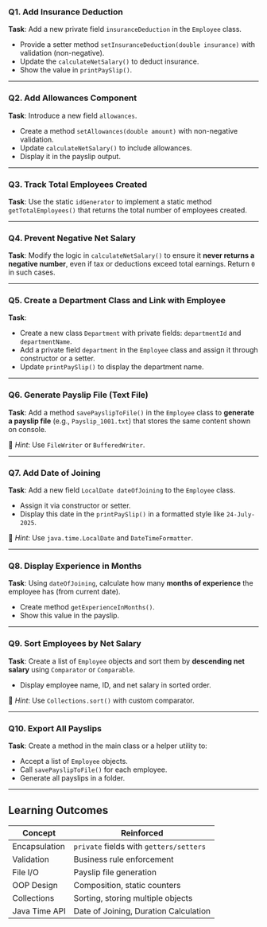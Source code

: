 

###  **Q1. Add Insurance Deduction**

**Task**:
Add a new private field `insuranceDeduction` in the `Employee` class.

* Provide a setter method `setInsuranceDeduction(double insurance)` with validation (non-negative).
* Update the `calculateNetSalary()` to deduct insurance.
* Show the value in `printPaySlip()`.

---

###  **Q2. Add Allowances Component**

**Task**:
Introduce a new field `allowances`.

* Create a method `setAllowances(double amount)` with non-negative validation.
* Update `calculateNetSalary()` to include allowances.
* Display it in the payslip output.

---

###  **Q3. Track Total Employees Created**

**Task**:
Use the static `idGenerator` to implement a static method `getTotalEmployees()` that returns the total number of employees created.


---

###  **Q4. Prevent Negative Net Salary**

**Task**:
Modify the logic in `calculateNetSalary()` to ensure it **never returns a negative number**, even if tax or deductions exceed total earnings. Return `0` in such cases.

---

###  **Q5. Create a Department Class and Link with Employee**

**Task**:

* Create a new class `Department` with private fields: `departmentId` and `departmentName`.
* Add a private field `department` in the `Employee` class and assign it through constructor or a setter.
* Update `printPaySlip()` to display the department name.

---

###  **Q6. Generate Payslip File (Text File)**

**Task**:
Add a method `savePayslipToFile()` in the `Employee` class to **generate a payslip file** (e.g., `Payslip_1001.txt`) that stores the same content shown on console.

🔸 *Hint*: Use `FileWriter` or `BufferedWriter`.

---

###  **Q7. Add Date of Joining**

**Task**:
Add a new field `LocalDate dateOfJoining` to the `Employee` class.

* Assign it via constructor or setter.
* Display this date in the `printPaySlip()` in a formatted style like `24-July-2025`.

🔸 *Hint*: Use `java.time.LocalDate` and `DateTimeFormatter`.

---

###  **Q8. Display Experience in Months**

**Task**:
Using `dateOfJoining`, calculate how many **months of experience** the employee has (from current date).

* Create method `getExperienceInMonths()`.
* Show this value in the payslip.

---

###  **Q9. Sort Employees by Net Salary**

**Task**:
Create a list of `Employee` objects and sort them by **descending net salary** using `Comparator` or `Comparable`.

* Display employee name, ID, and net salary in sorted order.

🔸 *Hint*: Use `Collections.sort()` with custom comparator.

---

###  **Q10. Export All Payslips**

**Task**:
Create a method in the main class or a helper utility to:

* Accept a list of `Employee` objects.
* Call `savePayslipToFile()` for each employee.
* Generate all payslips in a folder.

---

##  Learning Outcomes

| Concept       | Reinforced                              |
| ------------- | --------------------------------------- |
| Encapsulation | `private` fields with `getters/setters` |
| Validation    | Business rule enforcement               |
| File I/O      | Payslip file generation                 |
| OOP Design    | Composition, static counters            |
| Collections   | Sorting, storing multiple objects       |
| Java Time API | Date of Joining, Duration Calculation   |

